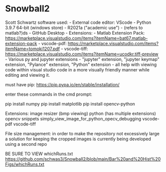 # Snowball2
 
Scott Schwartz software used:
    - External code editor: VScode
    - Python 3.9.7 64-bit (windows store)
    - R2021a ("academic use") - (refers to matlab?)ds
    - GitHub Desktop
    - Extensions:
        - Matlab Extension Pack: https://marketplace.visualstudio.com/items?itemName=bat67.matlab-extension-pack
        - vscode-pdf: https://marketplace.visualstudio.com/items?itemName=tomoki1207.pdf
        - vscode-tiff: https://marketplace.visualstudio.com/items?itemName=ucodkr.tiff-preview
        - Various py and jupyter extensions - "jupyter" extension, "jupyter keymap" extension, "Pylance" extension, "Python" extension - all help with viewing code within visual studio code in a more visually friendly manner while editing and viewing it.

must have pip: https://pip.pypa.io/en/stable/installation/

enter these commands in the cmd prompt:

pip install numpy
pip install matplotlib
pip install opencv-python

Extensions:
image resizer (bmp viewing)
python (has multiple extensions)
opencv snippets
simply_view_image_for_python_opecv_debugging
vscode-pdf
vscode-tiff

File size management: in order to make the repository not excessively large a solution for keeping the cropped images is currently being developed using a second repo

BE SURE TO VIEW whichRuns.txt
https://github.com/schwas3/Snowball2/blob/main/Bar%20and%20Hist%20Figs/whichRuns.txt

